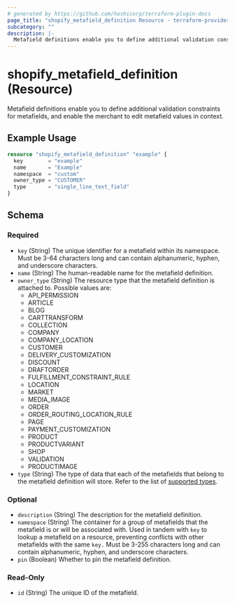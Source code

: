 ```yaml
---
# generated by https://github.com/hashicorp/terraform-plugin-docs
page_title: "shopify_metafield_definition Resource - terraform-provider-shopify"
subcategory: ""
description: |-
  Metafield definitions enable you to define additional validation constraints for metafields, and enable the merchant to edit metafield values in context.
---
```


# shopify_metafield_definition (Resource)

Metafield definitions enable you to define additional validation constraints for metafields, and enable the merchant to edit metafield values in context.

## Example Usage

```terraform
resource "shopify_metafield_definition" "example" {
  key        = "example"
  name       = "Example"
  namespace  = "custom"
  owner_type = "CUSTOMER"
  type       = "single_line_text_field"
}
```

<!-- schema generated by tfplugindocs -->
## Schema

### Required

- `key` (String) The unique identifier for a metafield within its namespace.
Must be 3-64 characters long and can contain alphanumeric, hyphen, and underscore characters.
- `name` (String) The human-readable name for the metafield definition.
- `owner_type` (String) The resource type that the metafield definition is attached to.
Possible values are:
  - API_PERMISSION
  - ARTICLE
  - BLOG
  - CARTTRANSFORM
  - COLLECTION
  - COMPANY
  - COMPANY_LOCATION
  - CUSTOMER
  - DELIVERY_CUSTOMIZATION
  - DISCOUNT
  - DRAFTORDER
  - FULFILLMENT_CONSTRAINT_RULE
  - LOCATION
  - MARKET
  - MEDIA_IMAGE
  - ORDER
  - ORDER_ROUTING_LOCATION_RULE
  - PAGE
  - PAYMENT_CUSTOMIZATION
  - PRODUCT
  - PRODUCTVARIANT
  - SHOP
  - VALIDATION
  - PRODUCTIMAGE
- `type` (String) The type of data that each of the metafields that belong to the metafield definition will store. Refer to the list of [supported types](https://shopify.dev/docs/apps/build/custom-data/metafields/list-of-data-types).

### Optional

- `description` (String) The description for the metafield definition.
- `namespace` (String) The container for a group of metafields that the metafield is or will be associated with. Used in tandem with `key` to lookup a metafield on a resource, preventing conflicts with other metafields with the same `key.`
					Must be 3-255 characters long and can contain alphanumeric, hyphen, and underscore characters.
- `pin` (Boolean) Whether to pin the metafield definition.

### Read-Only

- `id` (String) The unique ID of the metafield.
